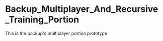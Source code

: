 # Backup_Multiplayer_And_Recursive_Training_Portion
This is the backup's multiplayer portion prototype

